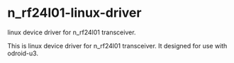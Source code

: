 # n_rf24l01-linux-driver
linux device driver for n_rf24l01 transceiver.

This is linux device driver for n_rf24l01 transceiver.
It designed for use with odroid-u3.
